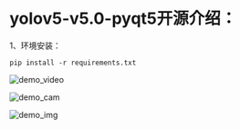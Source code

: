 # yolov5-v5.0-pyqt5开源介绍：



1、环境安装：

```
pip install -r requirements.txt
```


![demo_video](https://imgbed-niu.tkcraft.cn/typora-markdown/demo_video.png)

![demo_cam](https://imgbed-niu.tkcraft.cn/typora-markdown/demo_cam.png)

![demo_img](https://imgbed-niu.tkcraft.cn/typora-markdown/demo_img.png)
